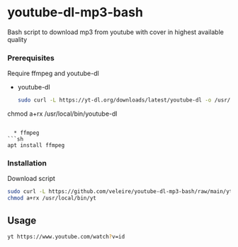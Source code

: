# youtube-dl-mp3-bash
Bash script to download mp3 from youtube with cover in highest available quality



### Prerequisites

Require ffmpeg and youtube-dl

* youtube-dl
  ```sh
  sudo curl -L https://yt-dl.org/downloads/latest/youtube-dl -o /usr/local/bin/youtube-dl
chmod a+rx /usr/local/bin/youtube-dl
  ```
	
	* ffmpeg
  ```sh
apt install ffmpeg
  ```

### Installation

Download script
   ```sh
sudo curl -L https://github.com/veleire/youtube-dl-mp3-bash/raw/main/yt -o /usr/local/bin/yt
chmod a+rx /usr/local/bin/yt
   ```

## Usage

   ```sh
yt https://www.youtube.com/watch?v=id
   ```
	 

